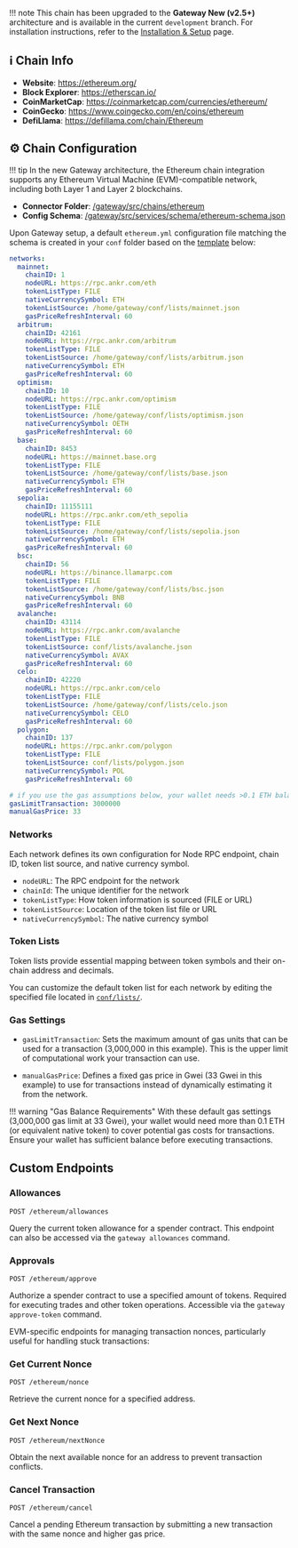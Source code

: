 !!! note
    This chain has been upgraded to the **Gateway New (v2.5+)** architecture and is available in the current `development` branch. For installation instructions, refer to the [Installation & Setup](../installation.md) page.

## ℹ️ Chain Info

* **Website**: <https://ethereum.org/>
* **Block Explorer**: <https://etherscan.io/>
* **CoinMarketCap**: <https://coinmarketcap.com/currencies/ethereum/>
* **CoinGecko**: <https://www.coingecko.com/en/coins/ethereum>
* **DefiLlama**: <https://defillama.com/chain/Ethereum>

## ⚙️ Chain Configuration

!!! tip
    In the new Gateway architecture, the Ethereum chain integration supports any Ethereum Virtual Machine (EVM)-compatible network, including both Layer 1 and Layer 2 blockchains. 

* **Connector Folder**: [/gateway/src/chains/ethereum](https://github.com/hummingbot/gateway/tree/development/src/chains/ethereum)
* **Config Schema**: [/gateway/src/services/schema/ethereum-schema.json](https://github.com/hummingbot/gateway/tree/development/src/services/schema/ethereum-schema.json)

Upon Gateway setup, a default `ethereum.yml` configuration file matching the schema is created in your `conf` folder based on the [template](https://github.com/hummingbot/gateway/tree/development/src/templates/ethereum.yml) below:

```yaml
networks:
  mainnet:
    chainID: 1
    nodeURL: https://rpc.ankr.com/eth
    tokenListType: FILE
    nativeCurrencySymbol: ETH
    tokenListSource: /home/gateway/conf/lists/mainnet.json
    gasPriceRefreshInterval: 60
  arbitrum:
    chainID: 42161
    nodeURL: https://rpc.ankr.com/arbitrum
    tokenListType: FILE
    tokenListSource: /home/gateway/conf/lists/arbitrum.json
    nativeCurrencySymbol: ETH
    gasPriceRefreshInterval: 60
  optimism:
    chainID: 10
    nodeURL: https://rpc.ankr.com/optimism
    tokenListType: FILE
    tokenListSource: /home/gateway/conf/lists/optimism.json
    nativeCurrencySymbol: OETH
    gasPriceRefreshInterval: 60
  base:
    chainID: 8453
    nodeURL: https://mainnet.base.org
    tokenListType: FILE
    tokenListSource: /home/gateway/conf/lists/base.json
    nativeCurrencySymbol: ETH
    gasPriceRefreshInterval: 60
  sepolia:
    chainID: 11155111
    nodeURL: https://rpc.ankr.com/eth_sepolia 
    tokenListType: FILE
    tokenListSource: /home/gateway/conf/lists/sepolia.json
    nativeCurrencySymbol: ETH
    gasPriceRefreshInterval: 60
  bsc:
    chainID: 56
    nodeURL: https://binance.llamarpc.com
    tokenListType: FILE
    tokenListSource: /home/gateway/conf/lists/bsc.json
    nativeCurrencySymbol: BNB
    gasPriceRefreshInterval: 60
  avalanche:
    chainID: 43114
    nodeURL: https://rpc.ankr.com/avalanche
    tokenListType: FILE
    tokenListSource: conf/lists/avalanche.json
    nativeCurrencySymbol: AVAX
    gasPriceRefreshInterval: 60
  celo:
    chainID: 42220
    nodeURL: https://rpc.ankr.com/celo
    tokenListType: FILE
    tokenListSource: /home/gateway/conf/lists/celo.json
    nativeCurrencySymbol: CELO
    gasPriceRefreshInterval: 60
  polygon:
    chainID: 137
    nodeURL: https://rpc.ankr.com/polygon
    tokenListType: FILE
    tokenListSource: conf/lists/polygon.json
    nativeCurrencySymbol: POL
    gasPriceRefreshInterval: 60

# if you use the gas assumptions below, your wallet needs >0.1 ETH balance for gas
gasLimitTransaction: 3000000
manualGasPrice: 33
```

### Networks

Each network defines its own configuration for Node RPC endpoint, chain ID, token list source, and native currency symbol.

- `nodeURL`: The RPC endpoint for the network
- `chainId`: The unique identifier for the network
- `tokenListType`: How token information is sourced (FILE or URL)
- `tokenListSource`: Location of the token list file or URL
- `nativeCurrencySymbol`: The native currency symbol

### Token Lists

Token lists provide essential mapping between token symbols and their on-chain address and decimals. 

You can customize the default token list for each network by editing the specified file located in [`conf/lists/`](https://github.com/hummingbot/gateway/blob/main/src/templates/lists/).

### Gas Settings

- `gasLimitTransaction`: Sets the maximum amount of gas units that can be used for a transaction (3,000,000 in this example). This is the upper limit of computational work your transaction can use.

- `manualGasPrice`: Defines a fixed gas price in Gwei (33 Gwei in this example) to use for transactions instead of dynamically estimating it from the network.

!!! warning "Gas Balance Requirements"
    With these default gas settings (3,000,000 gas limit at 33 Gwei), your wallet would need more than 0.1 ETH (or equivalent native token) to cover potential gas costs for transactions. Ensure your wallet has sufficient balance before executing transactions.

## Custom Endpoints

### Allowances
```http
POST /ethereum/allowances
```
Query the current token allowance for a spender contract. This endpoint can also be accessed via the `gateway allowances` command.

### Approvals
```http
POST /ethereum/approve
```
Authorize a spender contract to use a specified amount of tokens. Required for executing trades and other token operations. Accessible via the `gateway approve-token` command.

EVM-specific endpoints for managing transaction nonces, particularly useful for handling stuck transactions:

### Get Current Nonce
```http
POST /ethereum/nonce
```
Retrieve the current nonce for a specified address.

### Get Next Nonce
```http
POST /ethereum/nextNonce
```
Obtain the next available nonce for an address to prevent transaction conflicts.

### Cancel Transaction
```http
POST /ethereum/cancel
```
Cancel a pending Ethereum transaction by submitting a new transaction with the same nonce and higher gas price.
